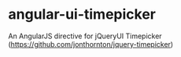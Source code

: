 angular-ui-timepicker
=====================

An AngularJS directive for jQueryUI Timepicker (https://github.com/jonthornton/jquery-timepicker)

